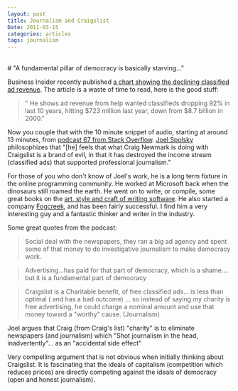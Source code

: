```yaml
---
layout: post
title: Journalism and Craigslist
Date: 2011-03-15
categories: articles
tags: journalism
--- 
```


<br />
# "A fundamental pillar of democracy is basically starving..."
<br />



Business Insider recently published [a chart showing the declining classified ad revenue](http://www.businessinsider.com/chart-of-the-day-newspapers-classified-ads-revenue-2011-3). The article is a waste of time to read, here is the good stuff: 

>" He shows ad revenue from help wanted classifieds dropping 92% in last 10 years, hitting $723 million last year, down from $8.7 billion in 2000."

Now you couple that with the 10 minute snippet of audio, starting at around 13 minutes, from [podcast 67 from Stack Overflow](http://blog.stackoverflow.com/2009/09/podcast-67/). [Joel Spolsky](http://www.joelonsoftware.com/) philosophizes that "\[he\] feels that what Craig Newmark is doing with Craigslist is a brand of evil, in that it has destroyed the income stream (classified ads) that supported professional journalism." 

For those of you who don't know of Joel's work, he is a long term fixture in the online programming community. He worked at Microsoft back when the dinosaurs still roamed the earth. He went on to write, or compile, some great books on the [art, style and craft of writing software](http://www.amazon.com/Best-Software-Writing-Selected-Introduced/dp/1590595009). He also started a company [Fogcreek](http://www.fogcreek.com/), and has been fairly successful. I find him a very interesting guy and a fantastic thinker and writer in the industry.

Some great quotes from the podcast:
> Social deal with the newspapers, they ran a big ad agency and spent some of that money to do investigative journalism to make democracy work.

> Advertising...has paid for that part of democracy, which is a shame.... but it is a fundamental part of democracy

>Craigslist is a Charitable benefit, of free classified ads... is less than optimal ( and has a bad outcome) ...  so instead of saying my charity is free advertising, he could charge a nominal amount and use that money toward a "worthy" cause. (Journalism)

Joel argues that Craig (from Craig's list) "charity" is to eliminate newspapers (and journalism) which "Shot journalism in the head, inadvertently"... as an "accidental side effect"

Very compelling argument that is not obvious when initially thinking about Craigslist. It is fascinating that the ideals of capitalism (competition which reduces prices) are directly competing against the ideals of democracy (open and honest journalism).
